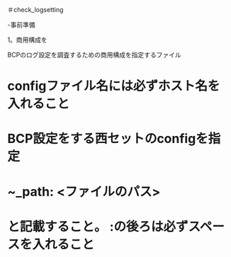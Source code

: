 ＃check_logsetting

-事前準備

1。商用構成を

BCPのログ設定を調査するための商用構成を指定するファイル


# configファイル名には必ずホスト名を入れること

# BCP設定をする西セットのconfigを指定
# ~_path: <ファイルのパス>
# と記載すること。 :の後ろは必ずスペースを入れること


